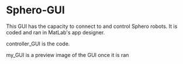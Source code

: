 # Sphero-GUI
This GUI has the capacity to connect to and control Sphero robots. It is coded and ran in MatLab's app designer.

controller_GUI is the code.

my_GUI is a preview image of the GUI once it is ran

